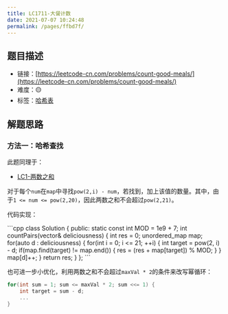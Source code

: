 ```yaml
---
title: LC1711-大餐计数
date: 2021-07-07 10:24:48
permalink: /pages/ffbd7f/
---
```


## 题目描述

- 链接：[https://leetcode-cn.com/problems/count-good-meals/](https://leetcode-cn.com/problems/count-good-meals/)
- 难度：🟡
- 标签：[哈希表](/pages/dee52c/)

## 解题思路
### 方法一：哈希查找
此题同理于：
- [LC1-两数之和](/pages/aa2964/)

对于每个`num`在`map`中寻找`pow(2,i) - num`，若找到，加上该值的数量。其中，由于`1 <= num <= pow(2,20)`，因此两数之和不会超过`pow(2,21)`。

代码实现：

<code-group>
<code-block title="C++" active>
```cpp
class Solution {
public:
    static const int MOD = 1e9 + 7;
    int countPairs(vector<int>& deliciousness) {
        int res = 0;
        unordered_map<int, int> map;
        for(auto d : deliciousness) {
            for(int i = 0; i <= 21; ++i) {
                int target = pow(2, i) - d;
                if(map.find(target) != map.end()) {
                    res = (res + map[target]) % MOD;
                }
            }
            map[d]++;
        }
        return res;
    }
};
```
</code-block>
</code-group>

也可进一步小优化，利用两数之和不会超过`maxVal * 2`的条件来改写幂循环：
```cpp
for(int sum = 1; sum <= maxVal * 2; sum <<= 1) {
    int target = sum - d;
    ...
}
```